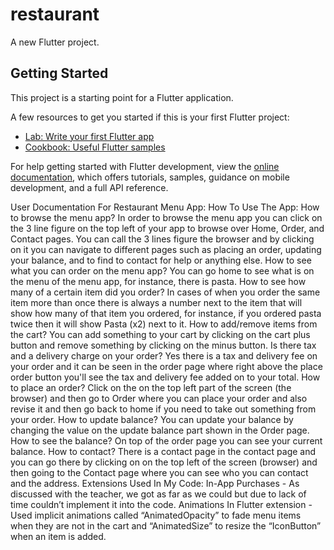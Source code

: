 # restaurant

A new Flutter project.

## Getting Started

This project is a starting point for a Flutter application.

A few resources to get you started if this is your first Flutter project:

- [Lab: Write your first Flutter app](https://docs.flutter.dev/get-started/codelab)
- [Cookbook: Useful Flutter samples](https://docs.flutter.dev/cookbook)

For help getting started with Flutter development, view the
[online documentation](https://docs.flutter.dev/), which offers tutorials,
samples, guidance on mobile development, and a full API reference.

User Documentation For Restaurant Menu App:
How To Use The App:
How to browse the menu app?
In order to browse the menu app you can click on the 3 line figure on the top left of your app to browse over Home, Order, and Contact pages. You can call the 3 lines figure the browser and by clicking on it you can navigate to different pages such as placing an order, updating your balance, and to find to contact for help or anything else. 
How to see what you can order on the menu app?
You can go home to see what is on the menu of the menu app, for instance, there is pasta. 
How to see how many of a certain item did you order?
In cases of when you order the same item more than once there is always a number next to the item that will show how many of that item you ordered, for instance, if you ordered pasta twice then it will show Pasta (x2) next to it.
How to add/remove items from the cart?
You can add something to your cart by clicking on the cart plus button and remove something by clicking on the minus button.
Is there tax and a delivery charge on your order?
Yes there is a tax and delivery fee on your order and it can be seen in the order page where right above the place order button you'll see the tax and delivery fee added on to your total.
How to place an order?
Click on the on the top left part of the screen (the browser) and then go to Order where you can place your order and also revise it and then go back to home if you need to take out something from your order.
How to update balance?
You can update your balance by changing the value on the update balance part shown in the Order page.
How to see the balance?
On top of the order page you can see your current balance.
How to contact?
There is a contact page in the contact page and you can go there by clicking on  on the top left of the screen (browser) and then going to the Contact page where you can see who you can contact and the address.
Extensions Used In My Code:
In-App Purchases - As discussed with the teacher, we got as far as we could but due to lack of time couldn’t implement it into the code.
Animations In Flutter extension - Used implicit animations called “AnimatedOpacity” to fade menu items when they are not in the cart and “AnimatedSize” to resize the “IconButton” when an item is added.
